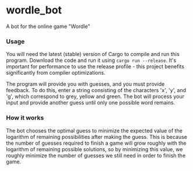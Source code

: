 # wordle_bot

A bot for the online game "Wordle"

### Usage

You will need the latest (stable) version of Cargo to compile and run this
program. Download the code and run it using `cargo run --release`. It's
important for performance to use the release profile - this project benefits
significantly from compiler optimizations.

The program will provide you with guesses, and you must provide feedback. To do
this, enter a string consisting of the characters 'x', 'y', and 'g', which
correspond to grey, yellow and green. The bot will process your input and
provide another guess until only one possible word remains.

### How it works

The bot chooses the optimal guess to minimize the expected value of the
logarithm of remaining possibilities after making the guess. This is because the
number of guesses required to finish a game will grow roughly with the logarithm
of remaining possible solutions, so by minimizing this value, we roughly
minimize the number of guesses we still need in order to finish the game.
